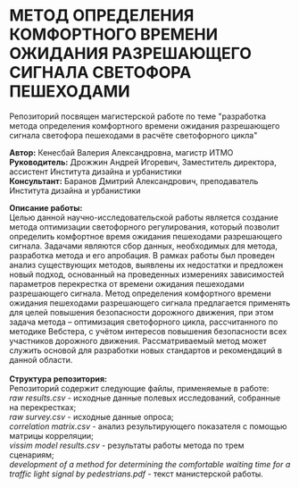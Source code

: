 # МЕТОД ОПРЕДЕЛЕНИЯ КОМФОРТНОГО ВРЕМЕНИ ОЖИДАНИЯ РАЗРЕШАЮЩЕГО СИГНАЛА СВЕТОФОРА ПЕШЕХОДАМИ 

Репозиторий посвящен магистерской работе по теме "разработка метода определения комфортного времени ожидания разрешающего сигнала светофора пешеходами в расчёте светофорного цикла"

**Автор:**
Кенесбай Валерия Александровна, магистр ИТМО <br />
**Руководитель:**
Дрожжин Андрей Игоревич, Заместитель директора, ассистент Института дизайна и урбанистики <br />
**Консультант:** 
Баранов Дмитрий Александрович, преподаватель Института дизайна и урбанистики <br />

**Описание работы:** <br />
Целью данной научно-исследовательской работы является создание метода оптимизации светофорного регулирования, который позволит определить комфортное время ожидания пешеходами разрешающего сигнала. Задачами являются сбор данных, необходимых для метода, разработка метода и его апробация. В рамках работы был проведен анализ существующих методов, выявлены их недостатки и предложен новый подход, основанный на проведенных измерениях зависимостей параметров перекрестка от времени ожидания пешеходами разрешающего сигнала. Метод определения комфортного времени ожидания пешеходами разрешающего сигнала предлагается применять для целей повышения безопасности дорожного движения, при этом задача метода – оптимизация светофорного цикла, рассчитанного по методике Вебстера, с учётом интересов повышения безопасности всех участников дорожного движения. 
Рассматриваемый метод может служить основой для разработки новых стандартов и рекомендаций в данной области.<br />
<br />
**Структура репозитория:** <br />
Репозиторий содержит следующие файлы, применяемые в работе:<br />
*raw results.csv* - исходные данные полевых исследований, собранные на перекрестках;<br />
*raw survey.csv* - исходные данные опроса;<br />
*correlation matrix.csv* - анализ результирующего показателя с помощью матрицы корреляции;<br />
*vissim model results.csv* - результаты работы метода по трем сценариям;<br />
*development of a method for determining the comfortable waiting time for a traffic light signal by pedestrians.pdf* - текст манистерской работы.<br />
